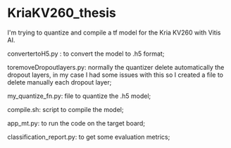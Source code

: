 # KriaKV260_thesis
I'm trying to quantize and compile a tf model for the Kria KV260 with Vitis AI.

convertertoH5.py : to convert the model to .h5 format;

toremoveDropoutlayers.py: normally the quantizer delete automatically the dropout layers, in my case I had some issues with this so I created a file to delete manually each dropout layer;

my_quantize_fn.py: file to quantize the .h5 model;

compile.sh: script to compile the model;

app_mt.py: to run the code on the target board;

classification_report.py: to get some evaluation metrics;


